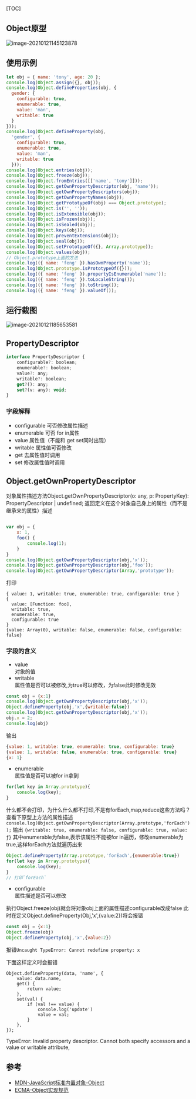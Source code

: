 [TOC]
## Object原型
![image-20210121145123878](https://tva1.sinaimg.cn/large/008eGmZEgy1gmvimsnysvj30cx0jcq5s.jpg)

## 使用示例

```javascript
let obj = { name: 'tony', age: 20 };
console.log(Object.assign({}, obj));
console.log(Object.defineProperties(obj, {
  gender: {
    configurable: true,
    enumerable: true,
    value: 'man',
    writable: true
  }
}));
console.log(Object.defineProperty(obj,
  'gender', {
    configurable: true,
    enumerable: true,
    value: 'man',
    writable: true
  }));
console.log(Object.entries(obj));
console.log(Object.freeze(obj));
console.log(Object.fromEntries([['name', 'tony']]));
console.log(Object.getOwnPropertyDescriptor(obj, 'name'));
console.log(Object.getOwnPropertyDescriptors(obj));
console.log(Object.getOwnPropertyNames(obj));
console.log(Object.getPrototypeOf(obj) === Object.prototype);
console.log(Object.is('', ''));
console.log(Object.isExtensible(obj));
console.log(Object.isFrozen(obj));
console.log(Object.isSealed(obj));
console.log(Object.keys(obj));
console.log(Object.preventExtensions(obj));
console.log(Object.seal(obj));
console.log(Object.setPrototypeOf({}, Array.prototype));
console.log(Object.values(obj));
// Object.prototype上面的方法
console.log(({ name: 'feng' }).hasOwnProperty('name'));
console.log(Object.prototype.isPrototypeOf({}));
console.log(({ name: 'feng' }).propertyIsEnumerable('name'));
console.log(({ name: 'feng' }).toLocaleString());
console.log(({ name: 'feng' }).toString());
console.log(({ name: 'feng' }).valueOf());
```
## 运行截图
![image-20210121185653581](https://tva1.sinaimg.cn/large/008eGmZEgy1gmvimm34fhj30uq0njtef.jpg)

## PropertyDescriptor
```javascript
interface PropertyDescriptor {
    configurable?: boolean;
    enumerable?: boolean;
    value?: any;
    writable?: boolean;
    get?(): any;
    set?(v: any): void;
}
```
### 字段解释
- configurable 可否修改属性描述
- enumerable 可否 for in属性
- value 属性值（不能和 get set同时出现）
- writable 属性值可否修改
- get 去属性值时调用
- set 修改属性值时调用


## Object.getOwnPropertyDescriptor

对象属性描述方法Object.getOwnPropertyDescriptor(o: any, p: PropertyKey): PropertyDescriptor | undefined;
返回定义在这个对象自己身上的属性（而不是继承来的属性）描述

```js

var obj = {
    x: 1,
    foo() {
        console.log(1);
    }
}
console.log(Object.getOwnPropertyDescriptor(obj,'x'));
console.log(Object.getOwnPropertyDescriptor(obj,'foo'));
console.log(Object.getOwnPropertyDescriptor(Array,'prototype'));

```
打印
```out
{ value: 1, writable: true, enumerable: true, configurable: true }
{
  value: [Function: foo],
  writable: true,
  enumerable: true,
  configurable: true
}
{value: Array(0), writable: false, enumerable: false, configurable: false}
```
### 字段的含义
- value<br/>
对象的值
- writable<br/>
属性值是否可以被修改,为true可以修改，为false此时修改无效
```js
const obj = {x:1}
console.log(Object.getOwnPropertyDescriptor(obj,'x'));
Object.defineProperty(obj,'x',{writable:false})
console.log(Object.getOwnPropertyDescriptor(obj,'x'));
obj.x = 2;
console.log(obj)

```
输出
```js
{value: 1, writable: true, enumerable: true, configurable: true}
{value: 1, writable: false, enumerable: true, configurable: true}
{x: 1}
```
- enumerable<br/>
属性值是否可以被for in拿到
```js
for(let key in Array.prototype){
    console.log(key);
}
```
什么都不会打印，为什么什么都不打印,不是有forEach,map,reduce这些方法吗？查看下原型上方法的属性描述
`console.log(Object.getOwnPropertyDescriptor(Array.prototype,'forEach'));`
输出
`{writable: true, enumerable: false, configurable: true, value: ƒ}`
其中enumerable为false,表示该属性不能被for in遍历，修改enumerable为true,这样forEach方法就遍历出来

```js
Object.defineProperty(Array.prototype,'forEach',{enumerable:true})
for(let key in Array.prototype){
    console.log(key);
}
// 打印`forEach`
```

- configurable<br/>
属性描述是否可以修改

执行Object.freeze(obj)就会将对象obj上面的属性描述configurable改成false
此时在定义Object.defineProperty(Obj,'x',{value:2})将会报错
```js
const obj = {x:1}
Object.freeze(obj)
Object.defineProperty(obj,'x',{value:2})

```

报错`Uncaught TypeError: Cannot redefine property: x`

下面这样定义时会报错

```
Object.defineProperty(data, 'name', {
	value: data.name,
    get() {
        return value;
    },
    set(val) {
        if (val !== value) {
            console.log('update')
            value = val;
        }
    },
});
```

TypeError: Invalid property descriptor. Cannot both specify accessors and a value or writable attribute,

## 参考
- [MDN-JavaScript标准内置对象-Object](https://developer.mozilla.org/zh-CN/docs/Web/JavaScript/Reference/Global_Objects/Object)
- [ECMA-Object实现规范](https://tc39.es/ecma262/#sec-object-objects)

